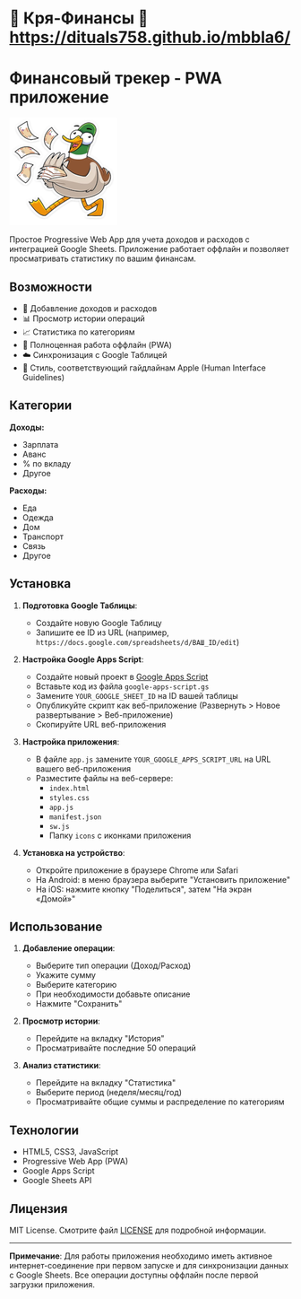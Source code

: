 
# 🦆 Кря-Финансы 💸 https://dituals758.github.io/mbbla6/

# Финансовый трекер - PWA приложение

![Логотип приложения](icons/icon-192x192.png)

Простое Progressive Web App для учета доходов и расходов с интеграцией Google Sheets. Приложение работает оффлайн и позволяет просматривать статистику по вашим финансам.

## Возможности

- 📝 Добавление доходов и расходов
- 📊 Просмотр истории операций
- 📈 Статистика по категориям
- 📱 Полноценная работа оффлайн (PWA)
- ☁️ Синхронизация с Google Таблицей
- 🎨 Стиль, соответствующий гайдлайнам Apple (Human Interface Guidelines)

## Категории

**Доходы:**
- Зарплата
- Аванс
- % по вкладу
- Другое

**Расходы:**
- Еда
- Одежда
- Дом
- Транспорт
- Связь
- Другое

## Установка

1. **Подготовка Google Таблицы**:
   - Создайте новую Google Таблицу
   - Запишите ее ID из URL (например, `https://docs.google.com/spreadsheets/d/ВАШ_ID/edit`)

2. **Настройка Google Apps Script**:
   - Создайте новый проект в [Google Apps Script](https://script.google.com/)
   - Вставьте код из файла `google-apps-script.gs`
   - Замените `YOUR_GOOGLE_SHEET_ID` на ID вашей таблицы
   - Опубликуйте скрипт как веб-приложение (Развернуть > Новое развертывание > Веб-приложение)
   - Скопируйте URL веб-приложения

3. **Настройка приложения**:
   - В файле `app.js` замените `YOUR_GOOGLE_APPS_SCRIPT_URL` на URL вашего веб-приложения
   - Разместите файлы на веб-сервере:
     - `index.html`
     - `styles.css`
     - `app.js`
     - `manifest.json`
     - `sw.js`
     - Папку `icons` с иконками приложения

4. **Установка на устройство**:
   - Откройте приложение в браузере Chrome или Safari
   - На Android: в меню браузера выберите "Установить приложение"
   - На iOS: нажмите кнопку "Поделиться", затем "На экран «Домой»"

## Использование

1. **Добавление операции**:
   - Выберите тип операции (Доход/Расход)
   - Укажите сумму
   - Выберите категорию
   - При необходимости добавьте описание
   - Нажмите "Сохранить"

2. **Просмотр истории**:
   - Перейдите на вкладку "История"
   - Просматривайте последние 50 операций

3. **Анализ статистики**:
   - Перейдите на вкладку "Статистика"
   - Выберите период (неделя/месяц/год)
   - Просматривайте общие суммы и распределение по категориям

## Технологии

- HTML5, CSS3, JavaScript
- Progressive Web App (PWA)
- Google Apps Script
- Google Sheets API

## Лицензия

MIT License. Смотрите файл [LICENSE](LICENSE) для подробной информации.

---

**Примечание**: Для работы приложения необходимо иметь активное интернет-соединение при первом запуске и для синхронизации данных с Google Sheets. Все операции доступны оффлайн после первой загрузки приложения.